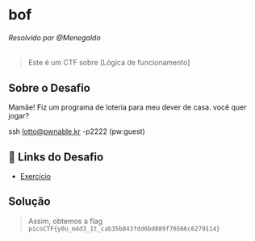 # bof
###### Resolvido por @Menegaldo
> Este é um CTF sobre [Lógica de funcionamento]

## Sobre o Desafio  

Mamãe! Fiz um programa de loteria para meu dever de casa.
você quer jogar?

ssh lotto@pwnable.kr -p2222 (pw:guest)

## 🔗 Links do Desafio

- [Exercício](https://pwnable.kr/play.php#)

## Solução



> Assim, obtemos a flag `picoCTF{y0u_m4d3_1t_cab35b843fdd6bd889f76566c6279114}`  


